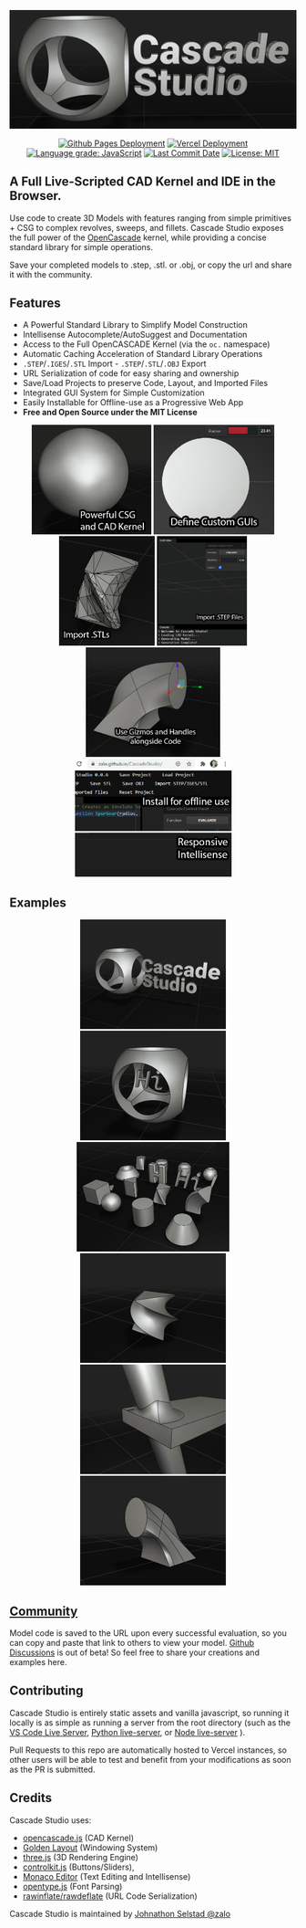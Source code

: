 <p align="center">
  <a href="https://zalo.github.io/CascadeStudio/"><img src="./icon/CascadeStudioBanner-1257x519.png" href></a>
</p>
<p align="center">
  <a href="https://github.com/zalo/CascadeStudio/deployments/activity_log?environment=github-pages">
      <img src="https://img.shields.io/github/deployments/zalo/CascadeStudio/github-pages?label=Github%20Pages%20Deployment" title="Github Pages Deployment"></a>
  <a href="https://github.com/zalo/CascadeStudio/deployments/activity_log?environment=Production">
      <img src="https://img.shields.io/github/deployments/zalo/CascadeStudio/Production?label=Vercel%20Deployment" title="Vercel Deployment"></a>
  <a href="https://lgtm.com/projects/g/zalo/CascadeStudio/context:javascript">
      <img alt="Language grade: JavaScript" src="https://img.shields.io/lgtm/grade/javascript/g/zalo/CascadeStudio.svg?logo=lgtm&logoWidth=18"/></a>
  <a href="https://github.com/zalo/CascadeStudio/commits/master">
      <img src="https://img.shields.io/github/last-commit/zalo/CascadeStudio" title="Last Commit Date"></a>
  <a href="https://github.com/zalo/CascadeStudio/blob/master/LICENSE">
      <img src="https://img.shields.io/badge/license-MIT-brightgreen" title="License: MIT"></a>
</p>

## A Full Live-Scripted CAD Kernel and IDE in the Browser.

Use code to create 3D Models with features ranging from simple primitives + CSG to complex revolves, sweeps, and fillets.  Cascade Studio exposes the full power of the [OpenCascade](http://opencascade.com/) kernel, while providing a concise standard library for simple operations.

Save your completed models to .step, .stl. or .obj, or copy the url and share it with the community.

## Features
 - A Powerful Standard Library to Simplify Model Construction
 - Intellisense Autocomplete/AutoSuggest and Documentation
 - Access to the Full OpenCASCADE Kernel (via the `oc.` namespace)
 - Automatic Caching Acceleration of Standard Library Operations
 - `.STEP`/`.IGES`/`.STL` Import - `.STEP`/`.STL`/`.OBJ` Export
 - URL Serialization of code for easy sharing and ownership
 - Save/Load Projects to preserve Code, Layout, and Imported Files
 - Integrated GUI System for Simple Customization
 - Easily Installable for Offline-use as a Progressive Web App
 - **Free and Open Source under the MIT License**


<p align="center">
  <img title="Use the OpenCASCADE Geometry Kernel to Model your toughest projects." src="./icon/CSG.gif"          height="192">
  <img title="Define Custom GUIs to esily and simply customize your models!"src="./icon/GUI.gif"                  height="192">
  <img title="Import and export .STL files and work with them like normal geometry!"src="./icon/ImportSTL.gif"    height="192">
  <img title="Import and export .STEP files from other CAD Applications!"src="./icon/ImportSTEP.gif"              height="192">
  <a title="ALPHA: Augment your models with graphical gizmos to get the best of both worlds!" href="https://zalo.github.io/CascadeStudio/?code=fZLBahsxEIbvforfOWlhnbXjuKQNpRi3TQs%2BhNiQwNKDVp71ishSkOQ0Tum7d7QbL0kL1UHSaGb%2BT5pRUWC%2BvP42%2F4C1lzbUzu9wpZ93DmsKEStFlgZFgXVD%2F0TogBC1MdAW0mJuHhqJVZSRhinle0QjA6yLqIgsIgvSpgs%2BoPLuZyCPah%2BxaLzbEcTFLGPfBl%2B1p9o9wVncarvhwCFEciipGm23nEzyPkDHYTZ4QSm%2BQXWAOijDkMiK%2B22DR%2Bm12wfs3IYCHrXELUT7DiOjdjbL8QXixsWjdQOxUtIQbxPwDmLp2C6ujKukyU5b3GeqtSVM%2BXaeZaPD0tXxCB0Yiqilogk%2B4r%2Fj2pnD1llRlqOzWY52Gv%2FIUeKtmTYvRhfZGeyKfk%2FZZU88Y%2BLxdSTKcZ6iz5NG%2B0Q%2BmnBip3rOGq8vwMejSU98Y43%2FJmavmNMjM%2F2MFjCavcsxm6TMcjQ5HSdgP%2FPp%2B1m3dq6F9twykYid9mVb47aiEsEZvUFo5AP1TY38F5V3gb8fqdS3MNA1xKIhdV%2B5J3GScj%2BdHPV%2BtVqibFuSd3XqlmlfQfwe%2FAE%3D&gui=q1ZKzs8tyM9LzSvxS8xNVbJSSk4sTk5MSQ3LTC1X0lHyTS3OCEotVrIy0DOE84IS89KBSqMN9AwMdYxidZScE5MzUu2VrNISc4pTdZSCElMyS4F6jA1gbJgOIwMdEwOgBp%2F8tBKg%2BpKi0tRaAA%3D%3D"><img src="./icon/Gizmo.gif"        height="192"></a>
  <img title="Install Cascade Studio for working offline!"                          src="./icon/Installable.gif"  width="275">
  <img title="Use world-class intellisense with VS Code's Text Editor!"             src="./icon/Intellisense.gif" width="275">
</p>


## Examples

<p align="center">
  <a title="Logo Example" href="https://zalo.github.io/CascadeStudio/?code=lZDBasMwDIbveQqRSz3QitMshTF2ap4gyWFr6MFNVGowcUkc2N5%2BUjuW0HWM6mBs%2F%2Fq%2FH8lRgKN3VJjWjgO8QulsS72KLx8xQqoBYSXHk354iSLHjuF0pJ5Aih3nh8pEFbH5dLZjxlbEW7X5blBTsCRohNCPdEV5F0rhgwmkao0J6h3CM%2Ff%2BQ7nCvM0xDLkDE1W96QZ3dj5mGQJrmdhzezjw5F1D6rIQhPonD6cJput29wuY6AlY0UdIcxVvzNCYlmT5a1aXCYcuCr%2F3wS8EcMO%2FmvvLMLbWx%2FCH%2Fws%3D&gui=q1ZKzs8tyM9LzSvxS8xNVbJSSk4sTk5MSQ3LTC1X0lHyTS3OCEotVrIy0DOE84IS89KBSqMN9AwMdYxidZSCElMyS4GKjA1gbJgSIwMdEwOgCufE5IxUeyWrkqLS1FoA"><img src="./icon/Logo.png" height="192"></a>
  <a title="Default Example" href="https://zalo.github.io/CascadeStudio/?code=lZE%2Fa8MwEMV3f4qLJxVU7ObPUEqGkgydEw9tQgbHOlsCRSqSTJpvX0m2axMKpcIYWXf6ved3WQYbg6VDKGEvBUMDVy4qDlchJVRaOaMlOI5gSiZaC7qOX9VNCuW7bSLRAdcSd1193WNI2h2kFBY5UJiH1zJ%2FeEmSbKr5ydH4jWJQcIMImwHse7S1QjVez%2Bi24SBcFLPdlbDW%2FX2yCuBQHHwdQvG3NfDJ6DmYyyk40%2BId5SNQdtp5r%2BSY0yeanyg8%2B94%2FKHeY9ynGQ%2F6BCWHt27MzZeVi8GM%2BtdGXeNRlkBSmVFb2VsE%2FqyCzFXXtq6pC0gVH4fjji45%2FOm4Pp0H4lTE%2FotoIVEzeoPHzcXEgOupeBGMSZ1Phx%2FkqSi%2BDdIFfbrEl6ZuYpR75DQ%3D%3D&gui=q1ZKzs8tyM9LzSvxS8xNVbJSSk4sTk5MSQ3LTC1X0lHyTS3OCEotVrIy0DOE84IS89KBSqMN9AwMdYxidZSCElMyS4GKjA1gbJgSIwMdE4PYWgA%3D"><img src="./icon/Default.png" height="192"></a>
  <a title="General Overview Example" href="https://zalo.github.io/CascadeStudio/?code=lVbbbuM2EH33V0z9RCey40uyTZPNQzbZTRdYoIvYRS%2BGH2iJsthIpEBSvrTIv3eGlGzZG3RR52JZnsuZmTOHuriAWSYt4C8HW%2FA8hyf8J8wOElFoZZ3hTqoVZHoDTkNlBVhdCNApuEwAX3OZ82UuIK1U7CR6dDoXFzDNZSLMDTwYwZ3wwWVRopn1X6AvdxBzBUtBMROKzZO%2FKuug5IYXwgljmySFTkTeyYUDB3d1aNb9SnbdCEYRDAeX%2BD748ap3G7K%2FCBdnN3CvQCqMlPIYAWoDieEbqmb8CDbjJQFTCcSVWQvrE3jLO1BiUwdh8%2F5oeOai%2FvWZW%2FQGnyQ2x7HxmesNOnD8%2BiKVmGk2h%2F%2FtAOQA33f4qBLmTCXQCnEyqpZA16Xcwdw7YAM%2B6G2790bEjqtVlXMDpZG2gI10GfUWx%2Fl7BH9Evg9%2FwqMshLJ%2BihQJw7DxMILwh4gi6DQppmUmjDiasL9DQ7OliGUqcayGJ7IKwWaGK5ujLZsPo2FETVpEdRhGn3q9aB%2F9YZdLdcKg5l4Az%2BvYHnkm5Cpz3rmxwpDfgn7QShw3Zq3zNdHPYAv%2F1jIJwROZpsIQU5wufYaldk4XPqcMeTAUG135sSH5rlrgG%2FqxqRAw02XPf0HUOth83OIgEwRTXxAaTz6ea0zLYY0zI8ZKGh5OxDvWxszHgjmWx0Z9qtDXumhheNYOa0zeSrPBkBjeOBnjqu%2Badh6GFrrpy3YbaUNfjwOyJ%2BF%2BwzgeSS80OoLLK2r3HsNXWWLm6UaI8pvyyNnbkVFdz4dpibNDfniCDBdRTRS8GE0i3MNoMlwgZ1KeW9Fmy3MY401zYeFjshI28llsIDdtDKJY6sp5UTmUe7%2BVtlUim49CdvgJu1pHZC32%2BvWmqZPNUR%2BwEf136IS4vSwt2iB%2FSVMr3A3uWO7Zh8NFDiHxYue3h5YYlrsTcAn2n6tYNFEatUY5lbTOqJteIqV60Rv7IsFWxWGitFveMyRnM7F1k0fW%2FRl1c%2FKOhJMY3H3WSG%2FdpTkOxsczDB6HnZk8%2BluQGtwGjktdidmuJHVVgSf7FPKHVhJiRxfLtTrnttteSa93BnXa1%2FFkZPKWWvSvqNmkR6MIf9p9%2FaJT7Opn0vlSh9bWJFPAjeE7UiRPBDoM8JiBGLFKVWkUD8SDO%2B977%2BNRMDY%2FIfcJljFBeZAmzgW7jsALcq%2B9e0HCkY26Uklfp%2BkRFEHUBK32M2eoVpJEyPe00HTGZnrt9SdIRwjoOQ3sROAQ3yV1F6GN2yAeMl6kJKD3ZYlLznE5%2B4lYGZSkmFZA%2FyeoIHEhhM%2F7vbRk36R%2B9OopkLXIm%2BkTTKulpzkFx%2BOKDohwYtUkctysmmNsr6GI8z63%2BgZ%2BVah%2BrOeX2E%2FZBkFkvbePFRzOAQDbny8IeL6vwfNxMqyHh2vaWYQnBzqSoSrDs80Sh9BAramzQn7iE4pDGMo%2FUQhud7SkZc53h8P4M2K9g%2BFtB00Y3d3hx%2F718BYv3kN4P7%2BDy2Hvn3A21Gbbxmxbm22PzOglU7ZP8b5GN8iFWrmsZXXSmW0EO9KjqHaYNyEW%2BAzR2L%2Fur5pvz8%2FDt6%2Bd186%2F&gui=dYwxC8IwEEb%2Fy80hJDVFyOLgrEgQF3E40sMEaSpJioP4342BWkHd7vG9d3ewQ38dAoW8xZ5Ag8VksaODpxsw2FByhhJoweWbDIZzUY%2BCC8maE4M1Wkcr0DmOxMBg58eSLBSX7YRT0wimREn2zttLoFQ8%2BUHza8UkX7bFzNXIP5YdRuzrWq9%2FBmWKs%2FWiL%2FPxBA%3D%3D"><img src="./icon/Variety.png" height="192"></a>
  <a title="Rotated Extrusion Example" href="https://zalo.github.io/CascadeStudio/?code=VY2xCsMwDER3f4VGGxRw0roNhIzpXEo3kyFgYQwmhkSlzd9XeIsGoTvpnjIx8DftfLy3tKwxE4zwKrwwhenH2yeQViD1LPmIZdXeN51DaFppdkbwZ2URLnUWIWkyCDXuZNH11gxKPVLOxFOItOvzazkRRItwR7gKCG%2FYC6vabjbDHw%3D%3D&gui=q1ZKzs8tyM9LzSvxS8xNVbJSSk4sTk5MSQ3LTC1X0lHyTS3OCEotVrIy0DOE84IS89KBSqMN9AwMdYxidZRCMnNKlKx0DS0gTJi8rpGBjpEBUN4tMycntcReyaqkqDS1FgA%3D"><img src="./icon/RotatedExtrusion.png" width="256"></a>
  <a title="Fillet Example" href="https://zalo.github.io/CascadeStudio/?code=RZHNTsMwEITveYpRT65kSNKKQ4UQEhU8AJQDqnrIz7YxJHbluH9CvDu7TgM5JM7ufjOTTZpi6akIhNAQqktrbE0eha1joXSFr%2BPbpzNWSl3SUkAwbUC8HvDWGkEANVlxeaKRQeNmJvdZNr2PQOnOGIGVL2zfsqdaZzyskWfZRuPJnRWfNO5iSSP4A02v%2FJjsg%2FlXFyQwGzKfa2Elj8byOqSEnmXZH%2By6cjR%2Ft8ZZRJgz6X%2FhDQ8nZquWDVVf3FKTF9My%2FTgZk3wnwqUphkZcUHD7uJ7SheA6UL2jHm4be8YG8j1VQRxLCieiuEL0TbGnPqoNUs%2BCKYmpsdBYL3Q%2Blzw%2FScJ2K0ZEmAVrU7G%2BWkTPfD5FVYg0XBkKY4lzXFCbvij5o3bCit12iCtI5w49oXFH8jwAecaRIffwh3E0dNo7H25%2FAQ%3D%3D&gui=q1ZKzs8tyM9LzSvxS8xNVbJSSk4sTk5MSQ3LTC1X0lHyTS3OCEotVrIy0DOE84IS89KBSqMN9AwMdYxidZRCMnNKlKx0jQwgTJg8SMDIACjvlpmTk1pir2RVUlSaqqPknJickQrl1QIA"><img src="./icon/Fillet.png" height="192"></a>
  <a title="Loft Example" href="https://zalo.github.io/CascadeStudio/?code=fZE9C8IwEIb3%2ForDKULEVu0gIg6uDiJuwSHGqy2GniQRFPG%2FmzRa%2FMIMubyXu%2FcJF40OCqkwgyn8XUvSlz3VTIjeIOfQbOmGg4B3GQ4PESuj8FfOnLA7SfSDOPDEtZG11dIhEykP1aPgsSLXpDLfGF1H3uP1AT7dy1rim0o%2Fid0X5vCLmac8%2F80c%2BzivjNLIAqH1Svp9WFDhQIIlXe3AlvKI4EpDp33pI4IyZC1YVK6i2iZVAWxeojps6cw6oXfWeRpeGy8mmj%2FgcTAxDNuRwe0O&gui=q1ZKzs8tyM9LzSvxS8xNVbJSSk4sTk5MSQ3LTC1X0lHyTS3OCEotVrIy0DOE84IS89KBSqMN9AwMdYxidZRCMnNKlKx0DS0gTJi8rpGBjpEBUN4tMycntcReyaqkqDRVR8knPw3GqQUA"><img src="./icon/Loft.png" height="192"></a>
</p>

## [Community](https://github.com/zalo/CascadeStudio/discussions)

Model code is saved to the URL upon every successful evaluation, so you can copy and paste that link to others to view your model.  [Github Discussions](https://github.com/zalo/CascadeStudio/discussions) is out of beta! So feel free to share your creations and examples here.

## Contributing

Cascade Studio is entirely static assets and vanilla javascript, so running it locally is as simple as running a server from the root directory (such as the [VS Code Live Server](https://github.com/ritwickdey/vscode-live-server), [Python live-server](https://pypi.org/project/live-server/), or [Node live-server](https://www.npmjs.com/package/live-server) ).

Pull Requests to this repo are automatically hosted to Vercel instances, so other users will be able to test and benefit from your modifications as soon as the PR is submitted.

## Credits

Cascade Studio uses:

 - [opencascade.js](https://github.com/donalffons/opencascade.js) (CAD Kernel)
 - [Golden Layout](https://github.com/golden-layout/golden-layout) (Windowing System)
 - [three.js](https://github.com/mrdoob/three.js/) (3D Rendering Engine)
 - [controlkit.js](https://github.com/automat/controlkit.js) (Buttons/Sliders),
 - [Monaco Editor](https://github.com/microsoft/monaco-editor) (Text Editing and Intellisense)
 - [opentype.js](https://github.com/opentypejs/opentype.js) (Font Parsing)
 - [rawinflate/rawdeflate](https://github.com/dankogai/js-deflate) (URL Code Serialization)

Cascade Studio is maintained by [Johnathon Selstad @zalo](https://github.com/zalo)
